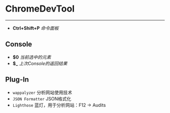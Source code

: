 # ChromeDevTool

---

* **Ctrl+Shift+P** *命令面板*

## Console
* **$0** *当前选中的元素*
* **$_** *上次Console的返回结果*

## Plug-In

* `wappalyzer` 分析网站使用技术
* `JSON Formatter` JSON格式化
* `Lighthose` 蓝灯，用于分析网站：F12 -> Audits

